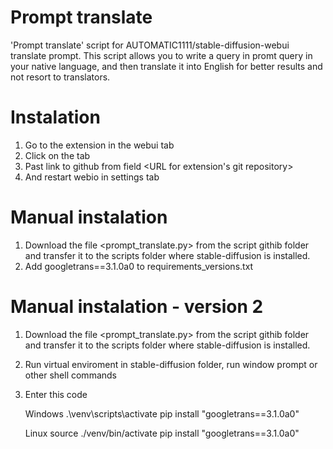 # Prompt translate
'Prompt translate' script for AUTOMATIC1111/stable-diffusion-webui translate prompt.
This script allows you to write a query in promt query in your native language,
and then translate it into English for better results and not resort to translators.

# Instalation
1. Go to the extension in the webui tab
2. Click on the <Instrall from URL> tab
3. Past link to github from field <URL for extension's git repository>
4. And restart webio in settings tab

# Manual instalation
1. Download the file <prompt_translate.py> from the script githib folder and transfer it to the scripts folder where stable-diffusion is installed.
2. Add googletrans==3.1.0a0 to requirements_versions.txt


# Manual instalation - version 2
1. Download the file <prompt_translate.py> from the script githib folder and transfer it to the scripts folder where stable-diffusion is installed.
2. Run virtual enviroment in stable-diffusion folder, run window prompt or other shell commands
3. Enter this code
    
    Windows
    .\venv\scripts\activate
    pip install "googletrans==3.1.0a0"
    
    Linux
    source ./venv/bin/activate
    pip install "googletrans==3.1.0a0"
